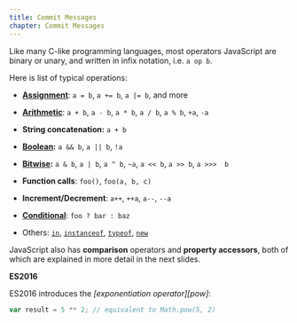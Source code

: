 ```yaml
---
title: Commit Messages
chapter: Commit Messages
---
```


Like many C-like programming languages, most operators JavaScript are binary or
unary, and written in infix notation, i.e. `a op b`.

Here is list of typical operations:

- **[Assignment][]**: `a = b`, `a += b`, `a |= b`, and more

- **[Arithmetic][]**: `a + b`, `a - b`, `a * b`, `a / b`, `a % b`, `+a`, `-a`

- **String concatenation:** `a + b`

- **[Boolean][]:** `a && b`, `a || b`, `!a`

- **[Bitwise][]:** `a & b`, `a | b`, `a ^ b`, `~a`, `a << b`, `a >> b`, `a >>> 
b`

- **Function calls**: `foo()`, `foo(a, b, c)`

- **Increment/Decrement**: `a++`, `++a`, `a--`, `--a`

- **[Conditional][]**: `foo ? bar : baz`

- Others: [`in`][in], [`instanceof`][instanceof], [`typeof`][typeof], 
[`new`][new]

JavaScript also has **comparison** operators and **property accessors**,
both of which are explained in more detail in the next slides.

<div class="callout secondary">

<i class="fa fa-info-circle" aria-hidden="true"></i> **ES2016**

ES2016 introduces the *[exponentiation operator][pow]*:

```js
var result = 5 ** 2; // equivalent to Math.pow(5, 2)
```

</div>

[assignment]: https://developer.mozilla.org/en-US/docs/Web/JavaScript/Reference/Operators/Assignment_Operators
[arithmetic]: https://developer.mozilla.org/en-US/docs/Web/JavaScript/Reference/Operators/Arithmetic_Operators
[boolean]: https://developer.mozilla.org/en-US/docs/Web/JavaScript/Reference/Operators/Logical_Operators
[bitwise]: https://developer.mozilla.org/en-US/docs/Web/JavaScript/Reference/Operators/Bitwise_Operators
[conditional]: https://developer.mozilla.org/en-US/docs/Web/JavaScript/Reference/Operators/Conditional_Operator

[in]: https://developer.mozilla.org/en-US/docs/Web/JavaScript/Reference/Operators/in
[instanceof]: https://developer.mozilla.org/en-US/docs/Web/JavaScript/Reference/Operators/instanceof
[typeof]: https://developer.mozilla.org/en-US/docs/Web/JavaScript/Reference/Operators/typeof
[new]: https://developer.mozilla.org/en-US/docs/Web/JavaScript/Reference/Operators/new
